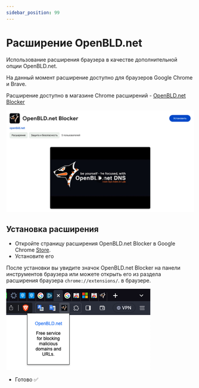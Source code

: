 ```yaml
---
sidebar_position: 99
---
```


# Расширение OpenBLD.net

Использование расширения браузера в качестве дополнительной опции OpenBLD.net.

На данный момент расширение доступно для браузеров Google Chrome и Brave.

Расширение доступно в магазине Chrome расширений - [OpenBLD.net Blocker](https://chromewebstore.google.com/detail/openbldnet-blocker/jjpjcmckhkcefefgbgghomdhcbfmklea)

![OpenBLD.net Blocker](./openbldnet-blocker-chrome-extension.jpg)

## Установка расширения

* Откройте страницу расширения OpenBLD.net Blocker в Google Chrome [Store](https://chrome.google.com/webstore/detail/openbldnet-blocker/jjpjcmckhkcefefgbgghomdhcbfmklea).
* Установите его

После установки вы увидите значок OpenBLD.net Blocker на панели инструментов браузера или можете открыть его из раздела расширения браузера `chrome://extensions/`.
в браузере.

![OpenBLD.net Blocker](./openbldnet-blocker-chrome-extension-icon.jpg)

* Готово ✅

